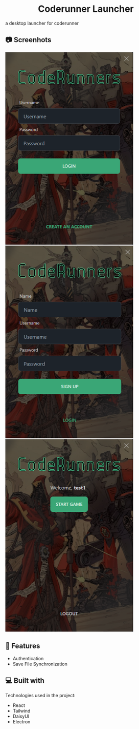 <h1 id="title" align="center">Coderunner Launcher</h1>

<p id="description">a desktop launcher for coderunner</p>

<h2>📷 Screenhots</h2>
<img src="docs/login.png" width="400" height="600/">
<img src="docs/signup.png" width="400" height="600/">
<img src="docs/start.png" width="400" height="600/">

<h2>🧐 Features</h2>

- Authentication
- Save File Synchronization

<h2>💻 Built with</h2>

Technologies used in the project:

- React
- Tailwind
- DaisyUI
- Electron
